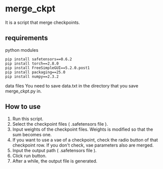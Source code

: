 # merge_ckpt
It is a script that merge checkpoints.
## requirements
python modules
```
pip install safetensors==0.6.2
pip install torch==2.8.0
pip install FreeSimpleGUI==5.2.0.post1
pip install packaging==25.0
pip install numpy==2.3.2
```
data files
You need to save data.txt in the directory that you save merge_ckpt.py in.
## How to use
1. Run this script.
2. Select the checkpoint files ( .safetensors file ).
3. Input weights of the checkpoint files. Weights is modified so that the sum becomes one.
4. If you want to use a vae of a checkpoint, check the radio button of that checkpoint row. If you don't check, vae parameters also are merged.
5. Input the output path ( .safetensors file ).
6. Click run button.
7. After a while, the output file is generated.
   
